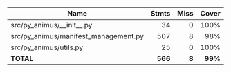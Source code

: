 | Name                                   |    Stmts |     Miss |   Cover |
|--------------------------------------- | -------: | -------: | ------: |
| src/py\_animus/\_\_init\_\_.py         |       34 |        0 |    100% |
| src/py\_animus/manifest\_management.py |      507 |        8 |     98% |
| src/py\_animus/utils.py                |       25 |        0 |    100% |
|                              **TOTAL** |  **566** |    **8** | **99%** |
